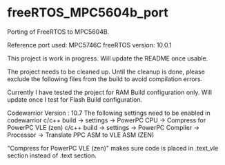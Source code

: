 # freeRTOS_MPC5604b_port
Porting of FreeRTOS to MPC5604B. 

Reference port used:
MPC5746C
freeRTOS version: 10.0.1

This project is work in progress. Will update the README once usable.

The project needs to be cleaned up. Until the cleanup is done, please exclude the following files from the build to avoid compilation errors. 

Currently I have tested the project for RAM Build configuration only. 
Will update once I test for Flash Build configuration. 

Codewarrior Version : 10.7 
The following settings need to be enabled in codewarrior
c/c++ build -> settings -> PowerPC CPU -> Compress for PowerPC VLE (zen)
c/c++ build -> settings -> PowerPC Compiler -> Processor -> Translate PPC ASM to VLE ASM (ZEN)

"Compress for PowerPC VLE (zen)" makes sure code is placed in .text_vle section instead of .text section. 


